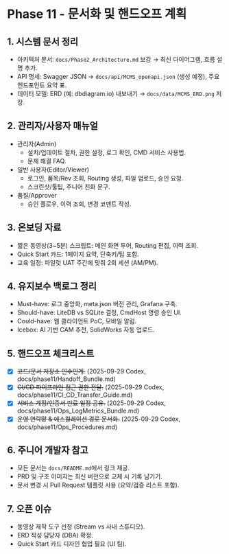 # Phase 11 - 문서화 및 핸드오프 계획

## 1. 시스템 문서 정리
- 아키텍처 문서: `docs/Phase2_Architecture.md` 보강 → 최신 다이어그램, 흐름 설명 추가.
- API 명세: Swagger JSON → `docs/api/MCMS_openapi.json` (생성 예정), 주요 엔드포인트 요약 표.
- 데이터 모델: ERD (예: dbdiagram.io) 내보내기 → `docs/data/MCMS_ERD.png` 저장.

## 2. 관리자/사용자 매뉴얼
- 관리자(Admin)
  - 설치/업데이트 절차, 권한 설정, 로그 확인, CMD 서비스 사용법.
  - 문제 해결 FAQ.
- 일반 사용자(Editor/Viewer)
  - 로그인, 품목/Rev 조회, Routing 생성, 파일 업로드, 승인 요청.
  - 스크린샷/툴팁, 주니어 친화 문구.
- 품질/Approver
  - 승인 플로우, 이력 조회, 변경 코멘트 작성.

## 3. 온보딩 자료
- 짧은 동영상(3~5분) 스크립트: 메인 화면 투어, Routing 편집, 이력 조회.
- Quick Start 카드: 1페이지 요약, 단축키/팁 포함.
- 교육 일정: 파일럿 UAT 주간에 맞춰 2회 세션 (AM/PM).

## 4. 유지보수 백로그 정리
- Must-have: 로그 중앙화, meta.json 버전 관리, Grafana 구축.
- Should-have: LiteDB vs SQLite 결정, CmdHost 명령 승인 UI.
- Could-have: 웹 클라이언트 PoC, 모바일 알림.
- Icebox: AI 기반 CAM 추천, SolidWorks 자동 업로드.

## 5. 핸드오프 체크리스트
- [x] ~~코드/문서 저장소 인수인계.~~ (2025-09-29 Codex, docs/phase11/Handoff_Bundle.md)
- [x] ~~CI/CD 파이프라인 접근 권한 전달.~~ (2025-09-29 Codex, docs/phase11/CI_CD_Transfer_Guide.md)
- [x] ~~서비스 계정/인증서 만료 일정 공유.~~ (2025-09-29 Codex, docs/phase11/Ops_LogMetrics_Bundle.md)
- [x] ~~운영 연락망 & 에스컬레이션 경로 문서화.~~ (2025-09-29 Codex, docs/phase11/Ops_Procedures.md)

## 6. 주니어 개발자 참고
- 모든 문서는 `docs/README.md`에서 링크 제공.
- PRD 및 구조 이미지는 최신 버전으로 교체 시 기록 남기기.
- 문서 변경 시 Pull Request 템플릿 사용 (요약/검증 리스트 포함).

## 7. 오픈 이슈
- 동영상 제작 도구 선정 (Stream vs 사내 스튜디오).
- ERD 작성 담당자 (DBA) 확정.
- Quick Start 카드 디자인 협업 필요 (UI 팀).

